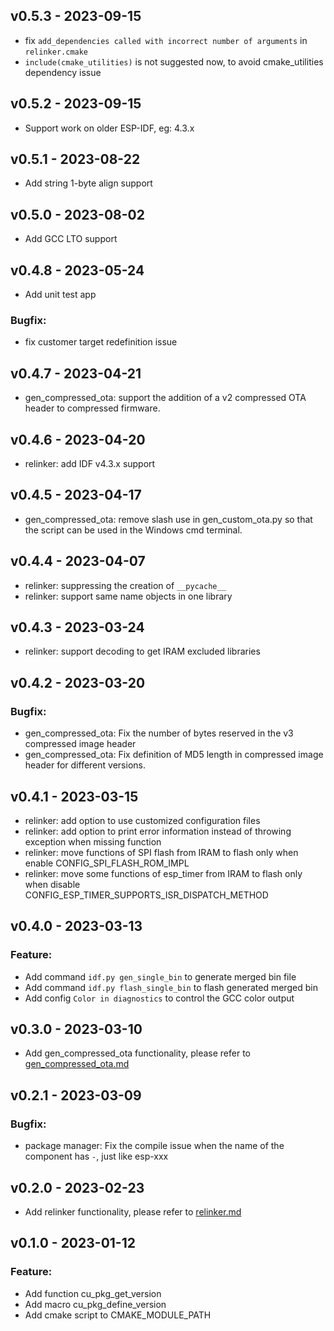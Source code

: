 ## v0.5.3 - 2023-09-15

* fix `add_dependencies called with incorrect number of arguments` in `relinker.cmake`
* `include(cmake_utilities)` is not suggested now, to avoid cmake_utilities dependency issue

## v0.5.2 - 2023-09-15

* Support work on older ESP-IDF, eg: 4.3.x

## v0.5.1 - 2023-08-22

* Add string 1-byte align support

## v0.5.0 - 2023-08-02

* Add GCC LTO support

## v0.4.8 - 2023-05-24

* Add unit test app

### Bugfix:

* fix customer target redefinition issue

## v0.4.7 - 2023-04-21

* gen_compressed_ota: support the addition of a v2 compressed OTA header to compressed firmware.

## v0.4.6 - 2023-04-20

* relinker: add IDF v4.3.x support

## v0.4.5 - 2023-04-17

* gen_compressed_ota: remove slash use in gen_custom_ota.py so that the script can be used in the Windows cmd terminal.

## v0.4.4 - 2023-04-07

* relinker: suppressing the creation of `__pycache__`
* relinker: support same name objects in one library

## v0.4.3 - 2023-03-24

* relinker: support decoding to get IRAM excluded libraries

## v0.4.2 - 2023-03-20

### Bugfix:

* gen_compressed_ota: Fix the number of bytes reserved in the v3 compressed image header
* gen_compressed_ota: Fix definition of MD5 length in compressed image header for different versions.

## v0.4.1 - 2023-03-15

* relinker: add option to use customized configuration files
* relinker: add option to print error information instead of throwing exception when missing function
* relinker: move functions of SPI flash from IRAM to flash only when enable CONFIG_SPI_FLASH_ROM_IMPL
* relinker: move some functions of esp_timer from IRAM to flash only when disable CONFIG_ESP_TIMER_SUPPORTS_ISR_DISPATCH_METHOD

## v0.4.0 - 2023-03-13

### Feature:

* Add command `idf.py gen_single_bin` to generate merged bin file
* Add command `idf.py flash_single_bin` to flash generated merged bin
* Add config `Color in diagnostics` to control the GCC color output

## v0.3.0 - 2023-03-10

* Add gen_compressed_ota functionality, please refer to [gen_compressed_ota.md](https://github.com/espressif/esp-iot-solution/tree/master/tools/cmake_utilities/docs/gen_compressed_ota.md)

## v0.2.1 - 2023-03-09

### Bugfix:

* package manager: Fix the compile issue when the name of the component has `-`, just like esp-xxx

## v0.2.0 - 2023-02-23

* Add relinker functionality, please refer to [relinker.md](https://github.com/espressif/esp-iot-solution/tree/master/tools/cmake_utilities/docs/relinker.md)

## v0.1.0 - 2023-01-12

### Feature:

* Add function cu_pkg_get_version
* Add macro cu_pkg_define_version
* Add cmake script to CMAKE_MODULE_PATH
